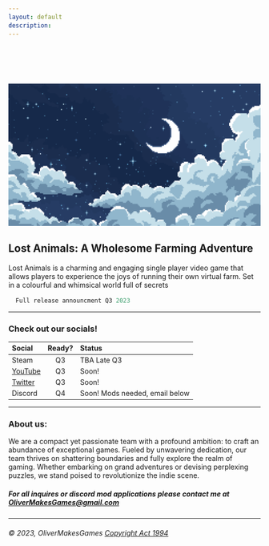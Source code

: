 ```yaml
---
layout: default
description:   
---
```


#  

![Banner](/assets/img/BG.png)

## Lost Animals: A Wholesome Farming Adventure

  Lost Animals is a charming and engaging single player video game that allows players to experience the joys of running their own virtual farm. Set in a colourful and whimsical world full of secrets

```js
  Full release announcment Q3 2023
```

* * * 
  
  
### Check out our socials!

| Social       | Ready?            | Status|
|:-------------|:-----------------:|:------|
| Steam                                                               | Q3 | TBA Late Q3                     |
| [YouTube](https://www.youtube.com/channel/UC0XdaCA-zPShdqIptghatgg) | Q3 | Soon!                           |
| [Twitter](https://www.twitter.com/OliverMakesGame)                  | Q3 | Soon!                           |
| Discord                                                             | Q4 | Soon! Mods needed, email below  |

* * *

### About us:

We are a compact yet passionate team with a profound ambition: to craft an abundance of exceptional games. Fueled by unwavering dedication, our team thrives on shattering boundaries and fully explore the realm of gaming. Whether embarking on grand adventures or devising perplexing puzzles, we stand poised to revolutionize the indie scene.



##### For all inquires or discord mod applications please contact me at OliverMakesGames@gmail.com

* * * 

###### © 2023, OliverMakesGames     [Copyright Act 1994](https://www.iponz.govt.nz/assets/pdf/Copyright/prosecution-policy-guidelines-for-copyright-and-trade-marks.pdf)
